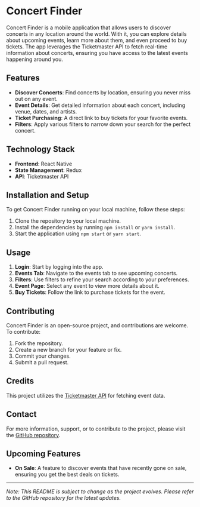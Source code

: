 # Concert Finder

Concert Finder is a mobile application that allows users to discover concerts in any location around the world. With it, you can explore details about upcoming events, learn more about them, and even proceed to buy tickets. The app leverages the Ticketmaster API to fetch real-time information about concerts, ensuring you have access to the latest events happening around you.

## Features

- **Discover Concerts**: Find concerts by location, ensuring you never miss out on any event.
- **Event Details**: Get detailed information about each concert, including venue, dates, and artists.
- **Ticket Purchasing**: A direct link to buy tickets for your favorite events.
- **Filters**: Apply various filters to narrow down your search for the perfect concert.

## Technology Stack

- **Frontend**: React Native
- **State Management**: Redux
- **API**: Ticketmaster API

## Installation and Setup

To get Concert Finder running on your local machine, follow these steps:

1. Clone the repository to your local machine.
2. Install the dependencies by running `npm install` or `yarn install`.
3. Start the application using `npm start` or `yarn start`.

## Usage

1. **Login**: Start by logging into the app.
2. **Events Tab**: Navigate to the events tab to see upcoming concerts.
3. **Filters**: Use filters to refine your search according to your preferences.
4. **Event Page**: Select any event to view more details about it.
5. **Buy Tickets**: Follow the link to purchase tickets for the event.

## Contributing

Concert Finder is an open-source project, and contributions are welcome. To contribute:

1. Fork the repository.
2. Create a new branch for your feature or fix.
3. Commit your changes.
4. Submit a pull request.

## Credits

This project utilizes the [Ticketmaster API](https://developer.ticketmaster.com/) for fetching event data.

## Contact

For more information, support, or to contribute to the project, please visit the [GitHub repository](https://github.com/your-github-username/Concert-Finder).

## Upcoming Features

- **On Sale**: A feature to discover events that have recently gone on sale, ensuring you get the best deals on tickets.

---

*Note: This README is subject to change as the project evolves. Please refer to the GitHub repository for the latest updates.*
